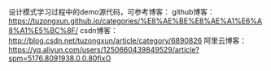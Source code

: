 设计模式学习过程中的demo源代码，可参考博客：
github博客：<https://tuzongxun.github.io/categories/%E8%AE%BE%E8%AE%A1%E6%A8%A1%E5%BC%8F/>
csdn博客：<http://blog.csdn.net/tuzongxun/article/category/6890826>
阿里云博客：<https://yq.aliyun.com/users/1250660439849529/article?spm=5176.8091938.0.0.80fixO>